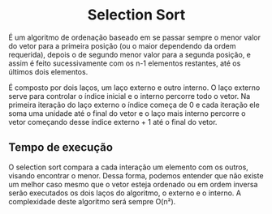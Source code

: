 <h1  align="center"> Selection Sort</h1>

<p>
É um algoritmo de ordenação baseado em se passar sempre o menor valor do vetor para a primeira posição (ou o maior dependendo da ordem requerida), depois o de segundo menor valor para a segunda posição, e assim é feito sucessivamente com os n-1 elementos restantes, até os últimos dois elementos.

É composto por dois laços, um laço externo e outro interno. O laço externo serve para controlar o índice inicial e o interno percorre todo o vetor. Na primeira iteração do laço externo o índice começa de 0 e cada iteração ele soma uma unidade até o final do vetor e o laço mais interno percorre o vetor começando desse índice externo + 1 até o final do vetor.
</p>

## Tempo de execução

<p>
O selection sort compara a cada interação um elemento com os outros, visando encontrar o menor. Dessa forma, podemos entender que não existe um melhor caso mesmo que o vetor esteja ordenado ou em ordem inversa serão executados os dois laços do algoritmo, o externo e o interno. A complexidade deste algoritmo será sempre O(n²).
</p>
